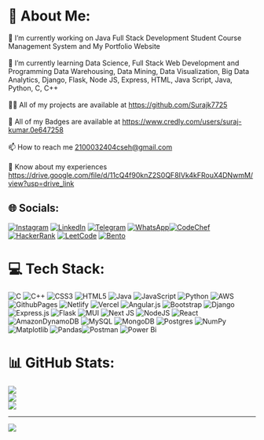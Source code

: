 # 💫 About Me:
🔭 I’m currently working on Java Full Stack Development Student Course Management System and My Portfolio Website<br><br>🌱 I’m currently learning Data Science, Full Stack Web Development and Programming Data Warehousing, Data Mining, Data Visualization, Big Data Analytics, Django, Flask, Node JS, Express, HTML, Java Script, Java, Python, C, C++<br><br>👨‍💻 All of my projects are available at https://github.com/Surajk7725<br><br>📛 All of my Badges are available at https://www.credly.com/users/suraj-kumar.0e647258<br><br>📫 How to reach me 2100032404cseh@gmail.com<br><br>📄 Know about my experiences https://drive.google.com/file/d/11cQ4f90knZ2S0QF8IVk4kFRouX4DNwmM/view?usp=drive_link


## 🌐 Socials:
[![Instagram](https://img.shields.io/badge/Instagram-%23E4405F.svg?logo=Instagram&logoColor=white)](https://instagram.com/https://www.instagram.com/__.suraj.25__/) [![LinkedIn](https://img.shields.io/badge/LinkedIn-%230077B5.svg?logo=linkedin&logoColor=white)](https://linkedin.com/in/https://www.linkedin.com/in/surajkumar25/) [![Telegram](https://img.shields.io/badge/Telegram-%232CA5E0.svg?logo=telegram&logoColor=white)](https://t.me/Pika0807) [![WhatsApp](https://img.shields.io/badge/WhatsApp-%2325D366.svg?logo=whatsapp&logoColor=white)](https://wa.me/8530527876)[![CodeChef](https://img.shields.io/badge/CodeChef-%235B4638.svg?logo=codechef&logoColor=white)](https://www.codechef.com/users/klu_2100032404) [![HackerRank](https://img.shields.io/badge/HackerRank-%2365AAB7.svg?logo=hackerrank&logoColor=white)](https://www.hackerrank.com/profile/h2100032404) [![LeetCode](https://img.shields.io/badge/LeetCode-%23FFA116.svg?logo=leetcode&logoColor=white)](https://leetcode.com/klu2100032404/) [![Bento](https://img.shields.io/badge/Bento-%23000000.svg?logo=bento&logoColor=white)](https://bento.me/surajkumar7725)


# 💻 Tech Stack:
![C](https://img.shields.io/badge/c-%2300599C.svg?style=for-the-badge&logo=c&logoColor=white) ![C++](https://img.shields.io/badge/c++-%2300599C.svg?style=for-the-badge&logo=c%2B%2B&logoColor=white) ![CSS3](https://img.shields.io/badge/css3-%231572B6.svg?style=for-the-badge&logo=css3&logoColor=white) ![HTML5](https://img.shields.io/badge/html5-%23E34F26.svg?style=for-the-badge&logo=html5&logoColor=white) ![Java](https://img.shields.io/badge/java-%23ED8B00.svg?style=for-the-badge&logo=openjdk&logoColor=white) ![JavaScript](https://img.shields.io/badge/javascript-%23323330.svg?style=for-the-badge&logo=javascript&logoColor=%23F7DF1E) ![Python](https://img.shields.io/badge/python-3670A0?style=for-the-badge&logo=python&logoColor=ffdd54) ![AWS](https://img.shields.io/badge/AWS-%23FF9900.svg?style=for-the-badge&logo=amazon-aws&logoColor=white) ![GithubPages](https://img.shields.io/badge/github%20pages-121013?style=for-the-badge&logo=github&logoColor=white) ![Netlify](https://img.shields.io/badge/netlify-%23000000.svg?style=for-the-badge&logo=netlify&logoColor=#00C7B7) ![Vercel](https://img.shields.io/badge/vercel-%23000000.svg?style=for-the-badge&logo=vercel&logoColor=white) ![Angular.js](https://img.shields.io/badge/angular.js-%23E23237.svg?style=for-the-badge&logo=angularjs&logoColor=white) ![Bootstrap](https://img.shields.io/badge/bootstrap-%238511FA.svg?style=for-the-badge&logo=bootstrap&logoColor=white) ![Django](https://img.shields.io/badge/django-%23092E20.svg?style=for-the-badge&logo=django&logoColor=white) ![Express.js](https://img.shields.io/badge/express.js-%23404d59.svg?style=for-the-badge&logo=express&logoColor=%2361DAFB) ![Flask](https://img.shields.io/badge/flask-%23000.svg?style=for-the-badge&logo=flask&logoColor=white) ![MUI](https://img.shields.io/badge/MUI-%230081CB.svg?style=for-the-badge&logo=mui&logoColor=white) ![Next JS](https://img.shields.io/badge/Next-black?style=for-the-badge&logo=next.js&logoColor=white) ![NodeJS](https://img.shields.io/badge/node.js-6DA55F?style=for-the-badge&logo=node.js&logoColor=white) ![React](https://img.shields.io/badge/react-%2320232a.svg?style=for-the-badge&logo=react&logoColor=%2361DAFB) ![AmazonDynamoDB](https://img.shields.io/badge/Amazon%20DynamoDB-4053D6?style=for-the-badge&logo=Amazon%20DynamoDB&logoColor=white) ![MySQL](https://img.shields.io/badge/mysql-%2300000f.svg?style=for-the-badge&logo=mysql&logoColor=white) ![MongoDB](https://img.shields.io/badge/MongoDB-%234ea94b.svg?style=for-the-badge&logo=mongodb&logoColor=white) ![Postgres](https://img.shields.io/badge/postgres-%23316192.svg?style=for-the-badge&logo=postgresql&logoColor=white) ![NumPy](https://img.shields.io/badge/numpy-%23013243.svg?style=for-the-badge&logo=numpy&logoColor=white) ![Matplotlib](https://img.shields.io/badge/Matplotlib-%23ffffff.svg?style=for-the-badge&logo=Matplotlib&logoColor=black) ![Pandas](https://img.shields.io/badge/pandas-%23150458.svg?style=for-the-badge&logo=pandas&logoColor=white)![Postman](https://img.shields.io/badge/Postman-FF6C37?style=for-the-badge&logo=postman&logoColor=white) ![Power Bi](https://img.shields.io/badge/power_bi-F2C811?style=for-the-badge&logo=powerbi&logoColor=black)
# 📊 GitHub Stats:
![](https://github-readme-stats.vercel.app/api?username=Surajk7725&theme=blueberry&hide_border=true&include_all_commits=true&count_private=true)<br/>
![](https://github-readme-streak-stats.herokuapp.com/?user=Surajk7725&theme=blueberry&hide_border=true)<br/>
![](https://github-readme-stats.vercel.app/api/top-langs/?username=Surajk7725&theme=blueberry&hide_border=true&include_all_commits=true&count_private=true&layout=compact)

---
[![](https://visitcount.itsvg.in/api?id=Surajk7725&icon=0&color=0)](https://visitcount.itsvg.in)

<!-- Proudly created with GPRM ( https://gprm.itsvg.in ) -->
